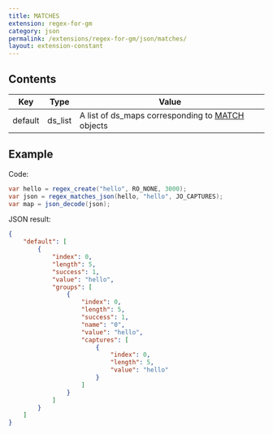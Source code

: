 ```yaml
---
title: MATCHES
extension: regex-for-gm
category: json
permalink: /extensions/regex-for-gm/json/matches/
layout: extension-constant
---
```


## Contents ##

| Key | Type | Value |
| --- | --- | --- |
| default | ds_list | A list of ds_maps corresponding to [MATCH]({{site.baseurl}}/extensions/{{page.extension}}/json/match/) objects |

## Example ##

Code:
```cs
var hello = regex_create("hello", RO_NONE, 3000);
var json = regex_matches_json(hello, "hello", JO_CAPTURES);
var map = json_decode(json);
```

JSON result:
```json
{
    "default": [
        {
            "index": 0,
            "length": 5,
            "success": 1,
            "value": "hello",
            "groups": [
                {
                    "index": 0,
                    "length": 5,
                    "success": 1,
                    "name": "0",
                    "value": "hello",
                    "captures": [
                        {
                            "index": 0,
                            "length": 5,
                            "value": "hello"
                        }
                    ]
                }
            ]
        }
    ]
}
```